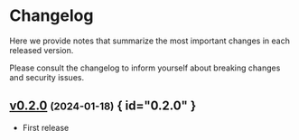 # Changelog

Here we provide notes that summarize the most important changes in each released version.

Please consult the changelog to inform yourself about breaking changes and security issues.

## [v0.2.0](https://github.com/Materials-Data-Science-and-Informatics/fair-python-cookiecutter-demo/tree/v0.2.0) <small>(2024-01-18)</small> { id="0.2.0" }

* First release

